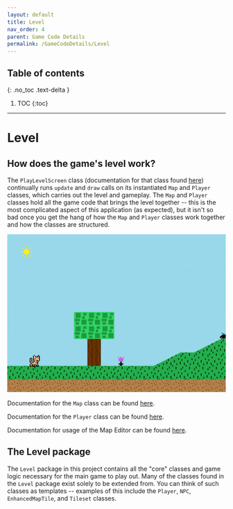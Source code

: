 ```yaml
---
layout: default
title: Level
nav_order: 4
parent: Game Code Details
permalink: /GameCodeDetails/Level
---
```


## Table of contents
{: .no_toc .text-delta }

1. TOC
{:toc}

---

# Level

## How does the game's level work?

The `PlayLevelScreen` class (documentation for that class found [here](./ScreensSubSections/play-level-screen.md)) continually runs `update` and `draw` calls on its instantiated `Map` and `Player` classes, which carries out the level and gameplay. 
The `Map` and `Player` classes hold all the game code that brings the level together -- this is the most complicated aspect of this application (as expected),
but it isn't so bad once you get the hang of how the `Map` and `Player` classes work together and how the classes are structured.

![game-screen-1.gif](../../assets/images/playing-level.gif)

Documentation for the `Map` class can be found [here](./map.md).

Documentation for the `Player` class can be found [here](./player.md).

Documentation for usage of the Map Editor can be found [here](../../MapEditor/map-editor.md).

## The Level package

The `Level` package in this project contains all the "core" classes and game logic necessary for the main game to play out. 
Many of the classes found in the `Level` package exist solely to be extended from. 
You can think of such classes as templates -- examples of this include the `Player`, `NPC`, `EnhancedMapTile`, and `Tileset` classes.